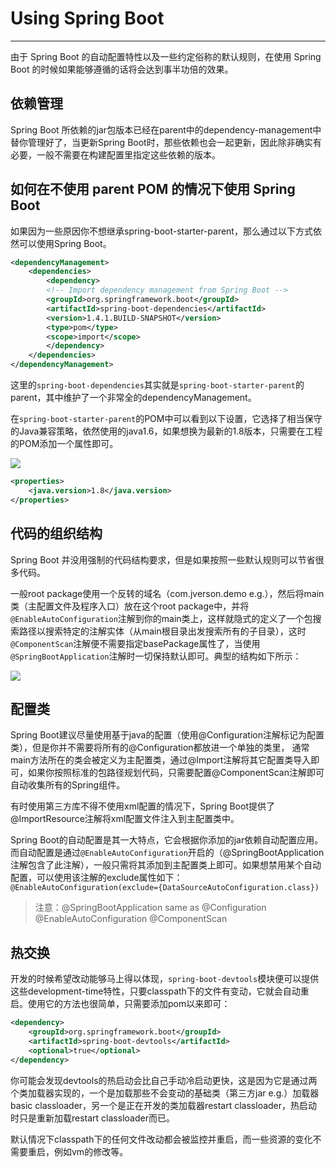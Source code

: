 # Using Spring Boot
---

由于 Spring Boot 的自动配置特性以及一些约定俗称的默认规则，在使用 Spring Boot 的时候如果能够遵循的话将会达到事半功倍的效果。

## 依赖管理

Spring Boot 所依赖的jar包版本已经在parent中的dependency-management中替你管理好了，当更新Spring Boot时，那些依赖也会一起更新，因此除非确实有必要，一般不需要在构建配置里指定这些依赖的版本。


## 如何在不使用 parent POM 的情况下使用 Spring Boot

如果因为一些原因你不想继承spring-boot-starter-parent，那么通过以下方式依然可以使用Spring Boot。
```xml
<dependencyManagement>
	<dependencies>
		<dependency>
		<!-- Import dependency management from Spring Boot -->
		<groupId>org.springframework.boot</groupId>
		<artifactId>spring-boot-dependencies</artifactId>
		<version>1.4.1.BUILD-SNAPSHOT</version>
		<type>pom</type>
		<scope>import</scope>
		</dependency>
	</dependencies>
</dependencyManagement>
```

这里的`spring-boot-dependencies`其实就是`spring-boot-starter-parent`的parent，其中维护了一个非常全的dependencyManagement。

在`spring-boot-starter-parent`的POM中可以看到以下设置，它选择了相当保守的Java兼容策略，依然使用的java1.6，如果想换为最新的1.8版本，只需要在工程的POM添加一个属性即可。

![](https://jverson.oss-cn-beijing.aliyuncs.com/201707122206_37.png)

```xml
<properties>
	<java.version>1.8</java.version>
</properties>
```


## 代码的组织结构

Spring Boot 并没用强制的代码结构要求，但是如果按照一些默认规则可以节省很多代码。

一般root package使用一个反转的域名（com.jverson.demo e.g.），然后将main类（主配置文件及程序入口）放在这个root package中，并将`@EnableAutoConfiguration`注解到你的main类上，这样就隐式的定义了一个包搜索路径以搜索特定的注解实体（从main根目录出发搜索所有的子目录），这时`@ComponentScan`注解便不需要指定basePackage属性了，当使用`@SpringBootApplication`注解时一切保持默认即可。典型的结构如下所示：

![](https://jverson.oss-cn-beijing.aliyuncs.com/201707122221_463.png)

## 配置类

Spring Boot建议尽量使用基于java的配置（使用@Configuration注解标记为配置类），但是你并不需要将所有的@Configuration都放进一个单独的类里， 通常main方法所在的类会被定义为主配置类，通过@Import注解将其它配置类导入即可，如果你按照标准的包路径规划代码，只需要配置@ComponentScan注解即可自动收集所有的Spring组件。

有时使用第三方库不得不使用xml配置的情况下，Spring Boot提供了@ImportResource注解将xml配置文件注入到主配置类中。

Spring Boot的自动配置是其一大特点，它会根据你添加的jar依赖自动配置应用。而自动配置是通过`@EnableAutoConfiguration`开启的（@SpringBootApplication注解包含了此注解），一般只需将其添加到主配置类上即可。如果想禁用某个自动配置，可以使用该注解的exclude属性如下：
`@EnableAutoConfiguration(exclude={DataSourceAutoConfiguration.class})`

> 注意：@SpringBootApplication same as @Configuration @EnableAutoConfiguration @ComponentScan


## 热交换

开发的时候希望改动能够马上得以体现，`spring-boot-devtools`模块便可以提供这些development-time特性，只要classpath下的文件有变动，它就会自动重启。使用它的方法也很简单，只需要添加pom以来即可：

```xml
<dependency>
	<groupId>org.springframework.boot</groupId>
	<artifactId>spring-boot-devtools</artifactId>
	<optional>true</optional>
</dependency>
```

你可能会发现devtools的热启动会比自己手动冷启动更快，这是因为它是通过两个类加载器实现的，一个是加载那些不会变动的基础类（第三方jar e.g.）加载器basic classloader，另一个是正在开发的类加载器restart classloader，热启动时只是重新加载restart classloader而已。

默认情况下classpath下的任何文件改动都会被监控并重启，而一些资源的变化不需要重启，例如vm的修改等。
